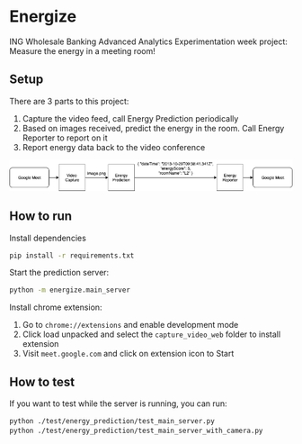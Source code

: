 # Energize

ING Wholesale Banking Advanced Analytics Experimentation week project: Measure the energy in a meeting room!

## Setup
There are 3 parts to this project:

1. Capture the video feed, call Energy Prediction periodically
2. Based on images received, predict the energy in the room. Call Energy Reporter to report on it
3. Report energy data back to the video conference

![alt text](./docs/img/EnergyMeter.png)

## How to run
Install dependencies
```bash
pip install -r requirements.txt
```

Start the prediction server:
```bash
python -m energize.main_server
```

Install chrome extension:
1. Go to `chrome://extensions` and enable development mode
2. Click load unpacked and select the `capture_video_web` folder to install extension
3. Visit `meet.google.com` and click on extension icon to Start

## How to test

If you want to test while the server is running, you can run:
```bash
python ./test/energy_prediction/test_main_server.py
python ./test/energy_prediction/test_main_server_with_camera.py
```
